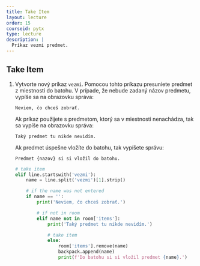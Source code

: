 ```yaml
---
title: Take Item
layout: lecture 
order: 15
courseid: pytx
type: lecture
description: |
  Príkaz vezmi predmet.
---
```


## Take Item

1. Vytvorte nový príkaz `vezmi`. Pomocou tohto príkazu presuniete predmet z miestnosti do batohu. V prípade, že nebude zadaný názov predmetu, vypíše sa na obrazovku správa:

   ```
   Neviem, čo chceš zobrať.
   ```

   Ak príkaz použijete s predmetom, ktorý sa v miestnosti nenachádza, tak sa vypíše na obrazovku správa:

   ```
   Taký predmet tu nikde nevidím.
   ```

   Ak predmet úspešne vložíte do batohu, tak vypíšete správu:

   ```
   Predmet {nazov} si si vložil do batohu.
   ```

   ```python
   # take item
   elif line.startswith('vezmi'):
       name = line.split('vezmi')[1].strip()
   
       # if the name was not entered
       if name == '':
           print('Neviem, čo chceš zobrať.')
   
           # if not in room
           elif name not in room['items']:
               print('Taký predmet tu nikde nevidím.')
   
               # take item
               else:
                   room['items'].remove(name)
                   backpack.append(name)
                   print(f'Do batohu si si vložil predmet {name}.')
   ```
